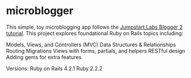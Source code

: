 # microblogger 

This simple, toy microblogging app follows the [Jumpstart Labs Blogger 2 tutorial](http://tutorials.jumpstartlab.com/projects/blogger.html). This project explores foundational Ruby on Rails topics including:

Models, Views, and Controllers (MVC)
Data Structures & Relationships
Routing
Migrations
Views with forms, partials, and helpers
RESTful design
Adding gems for extra features

Versions: 
Ruby on Rails 4.2.1
Ruby 2.2.2